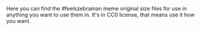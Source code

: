 Here you can find the #feelszebraman meme original size files for use in anything you want to use them in. It's in CC0 license, that means use it how you want.

